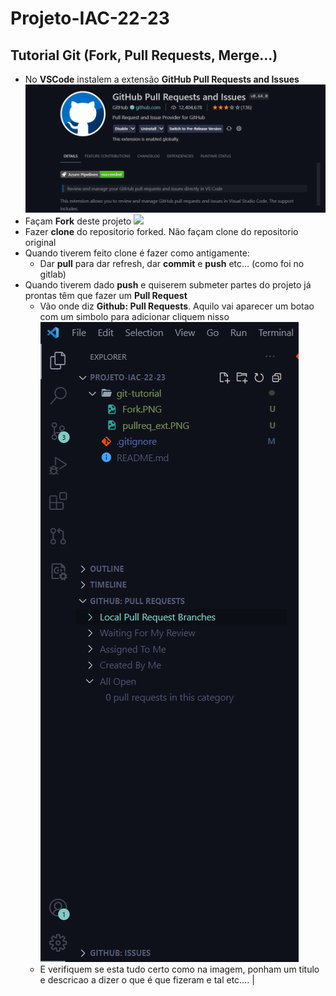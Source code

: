 # Projeto-IAC-22-23

## Tutorial Git (Fork, Pull Requests, Merge...)
- No **VSCode** instalem a extensão **GitHub Pull Requests and Issues** ![ ](./git-tutorial/pullreq_ext.png) 
- Façam **Fork** deste projeto ![ ](.git/git-tutorial/Fork.png)
- Fazer **clone** do repositorio forked. Não façam clone do repositorio original
- Quando tiverem feito clone é fazer como antigamente:
  - Dar **pull** para dar refresh, dar **commit** e **push** etc... (como foi no gitlab)
- Quando tiverem dado **push** e quiserem submeter partes do projeto já prontas têm que fazer um **Pull Request**
  - Vão onde diz **Github: Pull Requests**. Aquilo vai aparecer um botao com um simbolo para adicionar cliquem nisso ![ ](./git-tutorial/pullreq1.png)
  - E verifiquem se esta tudo certo como na imagem, ponham um titulo e descricao a dizer o que é que fizeram e tal etc.... |[ ](./git-tutorial/pullreq2.png)
